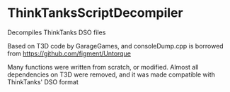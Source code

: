 # ThinkTanksScriptDecompiler
Decompiles ThinkTanks DSO files

Based on T3D code by GarageGames, and consoleDump.cpp is borrowed from https://github.com/figment/Untorque

Many functions were written from scratch, or modified.
Almost all dependencies on T3D were removed, and it was made compatible with ThinkTanks' DSO format
